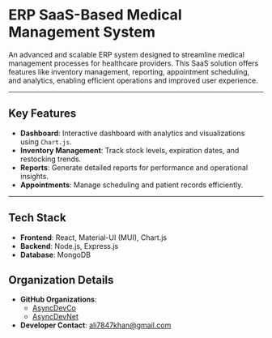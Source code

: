 # ERP SaaS-Based Medical Management System

An advanced and scalable ERP system designed to streamline medical management processes for healthcare providers. This SaaS solution offers features like inventory management, reporting, appointment scheduling, and analytics, enabling efficient operations and improved user experience.

---

## Key Features
- **Dashboard**: Interactive dashboard with analytics and visualizations using `Chart.js`.
- **Inventory Management**: Track stock levels, expiration dates, and restocking trends.
- **Reports**: Generate detailed reports for performance and operational insights.
- **Appointments**: Manage scheduling and patient records efficiently.

---

## Tech Stack
- **Frontend**: React, Material-UI (MUI), Chart.js
- **Backend**: Node.js, Express.js
- **Database**: MongoDB

## Organization Details

- **GitHub Organizations**:
  - [AsyncDevCo](https://github.com/asyncdevco)
  - [AsyncDevNet](https://github.com/asyncdevnet)
- **Developer Contact**: [ali7847khan@gmail.com](mailto:ali7847khan@gmail.com)
